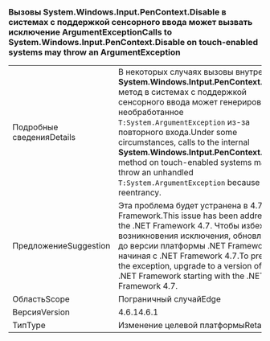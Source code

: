 ### <a name="calls-to-systemwindowsinputpencontextdisable-on-touch-enabled-systems-may-throw-an-argumentexception"></a><span data-ttu-id="b64f1-101">Вызовы System.Windows.Input.PenContext.Disable в системах с поддержкой сенсорного ввода может вызвать исключение ArgumentException</span><span class="sxs-lookup"><span data-stu-id="b64f1-101">Calls to System.Windows.Input.PenContext.Disable on touch-enabled systems may throw an ArgumentException</span></span>

|   |   |
|---|---|
|<span data-ttu-id="b64f1-102">Подробные сведения</span><span class="sxs-lookup"><span data-stu-id="b64f1-102">Details</span></span>|<span data-ttu-id="b64f1-103">В некоторых случаях вызовы внутренней <strong>System.Windows.Intput.PenContext.Disable</strong> метод в системах с поддержкой сенсорного ввода может генерировать необработанное <code>T:System.ArgumentException</code> из-за повторного входа.</span><span class="sxs-lookup"><span data-stu-id="b64f1-103">Under some circumstances, calls to the internal <strong>System.Windows.Intput.PenContext.Disable</strong> method on touch-enabled systems may throw an unhandled <code>T:System.ArgumentException</code> because of reentrancy.</span></span>|
|<span data-ttu-id="b64f1-104">Предложение</span><span class="sxs-lookup"><span data-stu-id="b64f1-104">Suggestion</span></span>|<span data-ttu-id="b64f1-105">Эта проблема будет устранена в 4.7 .NET Framework.</span><span class="sxs-lookup"><span data-stu-id="b64f1-105">This issue has been addressed in the .NET Framework 4.7.</span></span> <span data-ttu-id="b64f1-106">Чтобы избежать возникновения исключения, обновление до версии платформы .NET Framework, начиная с .NET Framework 4.7.</span><span class="sxs-lookup"><span data-stu-id="b64f1-106">To prevent the exception, upgrade to a version of the .NET Framework starting with the .NET Framework 4.7.</span></span>|
|<span data-ttu-id="b64f1-107">Область</span><span class="sxs-lookup"><span data-stu-id="b64f1-107">Scope</span></span>|<span data-ttu-id="b64f1-108">Пограничный случай</span><span class="sxs-lookup"><span data-stu-id="b64f1-108">Edge</span></span>|
|<span data-ttu-id="b64f1-109">Версия</span><span class="sxs-lookup"><span data-stu-id="b64f1-109">Version</span></span>|<span data-ttu-id="b64f1-110">4.6.1</span><span class="sxs-lookup"><span data-stu-id="b64f1-110">4.6.1</span></span>|
|<span data-ttu-id="b64f1-111">Тип</span><span class="sxs-lookup"><span data-stu-id="b64f1-111">Type</span></span>|<span data-ttu-id="b64f1-112">Изменение целевой платформы</span><span class="sxs-lookup"><span data-stu-id="b64f1-112">Retargeting</span></span>|

